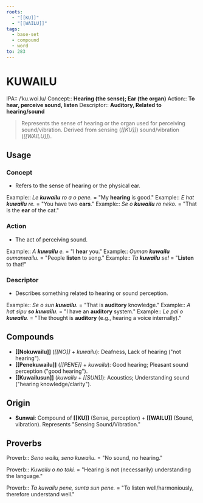 ```yaml
---
roots:
  - "[[KU]]"
  - "[[WAILU]]"
tags:
  - base-set
  - compound
  - word
to: 283
---
```

# KUWAILU

IPA::				/ˈku.wɑi.lu/
Concept::		**Hearing (the sense); Ear (the organ)**
Action::		**To hear, perceive sound, listen**
Descriptor::	**Auditory, Related to hearing/sound**

> Represents the sense of hearing or the organ used for perceiving sound/vibration. Derived from sensing (*[[KU]]*) sound/vibration (*[[WAILU]]*).

## Usage

### Concept
*   Refers to the sense of hearing or the physical ear.

Example::   *Le **kuwailu** ro a o pene.* = "My **hearing** is good."
Example::   *E hat **kuwailu** re.* = "You have two **ears**."
Example::   *Se o **kuwailu** ro neko.* = "That is the **ear** of the cat."

### Action
*   The act of perceiving sound.

Example::   *A **kuwailu** e.* = "I **hear** you."
Example::   *Ouman **kuwailu** oumanwailu.* = "People **listen** to song."
Example::   *Ta **kuwailu** se!* = "**Listen** to that!"

### Descriptor
*   Describes something related to hearing or sound perception.

Example::   *Se o sun **kuwailu**.* = "That is **auditory** knowledge."
Example::   *A hat sipu **so kuwailu**.* = "I have an **auditory** system."
Example::   *Le pai o **kuwailu**.* = "The thought is **auditory** (e.g., hearing a voice internally)."

## Compounds
*   **[[Nokuwailu]]** (*[[NO]]* + *kuwailu*): Deafness, Lack of hearing ("not hearing").
*   **[[Penekuwailu]]** (*[[PENE]]* + *kuwailu*): Good hearing; Pleasant sound perception ("good hearing").
*   **[[Kuwailusun]]** (*kuwailu* + *[[SUN]]*): Acoustics; Understanding sound ("hearing knowledge/clarity").

## Origin
*   **Sunwai**: Compound of **[[KU]]** (Sense, perception) + **[[WAILU]]** (Sound, vibration). Represents "Sensing Sound/Vibration."

## Proverbs

Proverb:: *Seno wailu, seno kuwailu.* = "No sound, no hearing."

Proverb:: *Kuwailu o no toki.* = "Hearing is not (necessarily) understanding the language."

Proverb:: *Ta kuwailu pene, sunta sun pene.* = "To listen well/harmoniously, therefore understand well."
